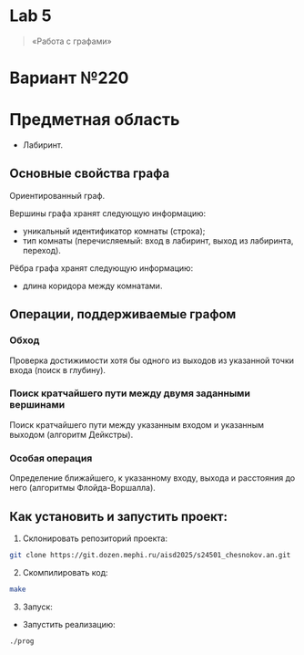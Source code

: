 # Lab 5

> «Работа с графами»

# Вариант №220

#   Предметная область
+ Лабиринт.

## Основные свойства графа

Ориентированный граф.

Вершины графа хранят следующую информацию:
+ уникальный идентификатор комнаты (строка);
+ тип комнаты (перечисляемый: вход в лабиринт, выход из лабиринта, переход).

Рёбра графа хранят следующую информацию:
+ длина коридора между комнатами.

## Операции, поддерживаемые графом

### Обход
Проверка достижимости хотя бы одного из выходов из указанной точки входа (поиск в глубину).

### Поиск кратчайшего пути между двумя заданными вершинами
Поиск кратчайшего пути между указанным входом и указанным выходом (алгоритм Дейкстры).

### Особая операция
Определение ближайшего, к указанному входу, выхода и расстояния до него (алгоритмы Флойда-Воршалла).

## Как установить и запустить проект:
1. Склонировать репозиторий проекта:
```bash
git clone https://git.dozen.mephi.ru/aisd2025/s24501_chesnokov.an.git
```
2. Скомпилировать код:
```bash
make
```

3. Запуск:
- Запустить реализацию:
```bash
./prog
```
